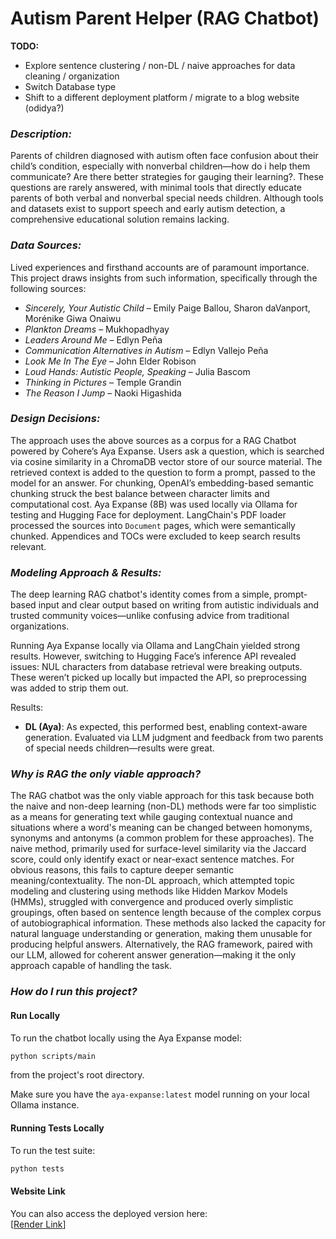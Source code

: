 # __Autism Parent Helper (RAG Chatbot)__

__TODO:__ 
* Explore sentence clustering / non-DL / naive approaches for data cleaning / organization
* Switch Database type
* Shift to a different deployment platform / migrate to a blog website (odidya?)

### _Description:_
Parents of children diagnosed with autism often face confusion about their child’s condition, especially with nonverbal children—how do i help them communicate? Are there better strategies for gauging their learning?. These questions are rarely answered, with minimal tools that directly educate parents of both verbal and nonverbal special needs children. Although tools and datasets exist to support speech and early autism detection, a comprehensive educational solution remains lacking.

### _Data Sources:_ 
Lived experiences and firsthand accounts are of paramount importance. This project draws insights from such information, specifically through the following sources:
- *Sincerely, Your Autistic Child* – Emily Paige Ballou, Sharon daVanport, Morénike Giwa Onaiwu  
- *Plankton Dreams* – Mukhopadhyay  
- *Leaders Around Me* – Edlyn Peña  
- *Communication Alternatives in Autism* – Edlyn Vallejo Peña  
- *Look Me In The Eye* – John Elder Robison  
- *Loud Hands: Autistic People, Speaking* – Julia Bascom  
- *Thinking in Pictures* – Temple Grandin  
- *The Reason I Jump* – Naoki Higashida

### _Design Decisions:_
The approach uses the above sources as a corpus for a RAG Chatbot powered by Cohere’s Aya Expanse. Users ask a question, which is searched via cosine similarity in a ChromaDB vector store of our source material. The retrieved context is added to the question to form a prompt, passed to the model for an answer. For chunking, OpenAI’s embedding-based semantic chunking struck the best balance between character limits and computational cost. Aya Expanse (8B) was used locally via Ollama for testing and Hugging Face for deployment. LangChain's PDF loader processed the sources into `Document` pages, which were semantically chunked. Appendices and TOCs were excluded to keep search results relevant.

### _Modeling Approach & Results:_
The deep learning RAG chatbot's identity comes from a simple, prompt-based input and clear output based on writing from autistic individuals and trusted community voices—unlike confusing advice from traditional organizations.

Running Aya Expanse locally via Ollama and LangChain yielded strong results. However, switching to Hugging Face’s inference API revealed issues: NUL characters from database retrieval were breaking outputs. These weren’t picked up locally but impacted the API, so preprocessing was added to strip them out.

Results:
- **DL (Aya)**: As expected, this performed best, enabling context-aware generation. Evaluated via LLM judgment and feedback from two parents of special needs children—results were great.

### _Why is RAG the only viable approach?_
The RAG chatbot was the only viable approach for this task because both the naive and non-deep learning (non-DL) methods were far too simplistic as a means for generating text while gauging contextual nuance and situations where a word's meaning can be changed between homonyms, synonyms and antonyms (a common problem for these approaches). The naive method, primarily used for surface-level similarity via the Jaccard score, could only identify exact or near-exact sentence matches. For obvious reasons, this fails to capture deeper semantic meaning/contextuality. The non-DL approach, which attempted topic modeling and clustering using methods like Hidden Markov Models (HMMs), struggled with convergence and produced overly simplistic groupings, often based on sentence length because of the complex corpus of autobiographical information. These methods also lacked the capacity for natural language understanding or generation, making them unusable for producing helpful answers. Alternatively, the RAG framework, paired with our LLM, allowed for coherent answer generation—making it the only approach capable of handling the task.

### _How do I run this project?_
#### Run Locally
To run the chatbot locally using the Aya Expanse model:

```bash
python scripts/main
```

from the project's root directory.

Make sure you have the `aya-expanse:latest` model running on your local Ollama instance.

#### Running Tests Locally
To run the test suite:

```bash
python tests
```

#### Website Link
You can also access the deployed version here:  
[[Render Link](https://nlp-aph.onrender.com)]
